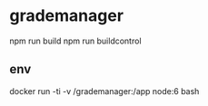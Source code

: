 # grademanager

  npm run build
  npm run buildcontrol

## env
docker run -ti -v /grademanager:/app node:6 bash
